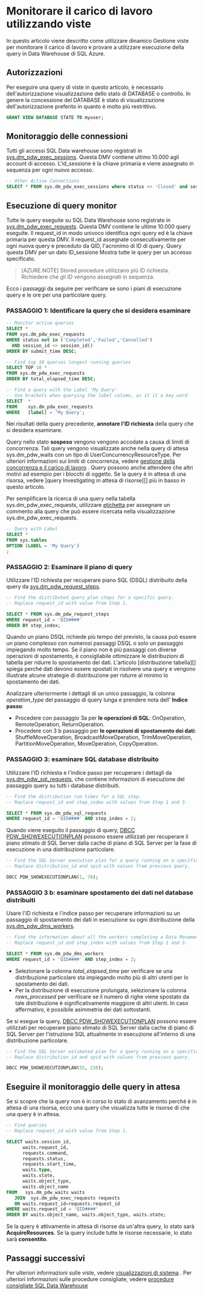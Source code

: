 <properties
   pageTitle="Monitorare il carico di lavoro utilizzando viste | Microsoft Azure"
   description="Informazioni su come controllare il carico di lavoro utilizzando viste."
   services="sql-data-warehouse"
   documentationCenter="NA"
   authors="sonyam"
   manager="barbkess"
   editor=""/>

<tags
   ms.service="sql-data-warehouse"
   ms.devlang="NA"
   ms.topic="article"
   ms.tgt_pltfrm="NA"
   ms.workload="data-services"
   ms.date="10/08/2016"
   ms.author="sonyama;barbkess"/>

# <a name="monitor-your-workload-using-dmvs"></a>Monitorare il carico di lavoro utilizzando viste

In questo articolo viene descritto come utilizzare dinamico Gestione viste per monitorare il carico di lavoro e provare a utilizzare esecuzione della query in Data Warehouse di SQL Azure.

## <a name="permissions"></a>Autorizzazioni

Per eseguire una query di viste in questo articolo, è necessario dell'autorizzazione visualizzazione dello stato di DATABASE o controllo. In genere la concessione del DATABASE è stato di visualizzazione dell'autorizzazione preferito in quanto è molto più restrittivo.

```sql
GRANT VIEW DATABASE STATE TO myuser;
```

## <a name="monitor-connections"></a>Monitoraggio delle connessioni

Tutti gli accessi SQL Data warehouse sono registrati in [sys.dm_pdw_exec_sessions][].  Questa DMV contiene ultimo 10.000 agli account di accesso.  L'id_sessione è la chiave primaria e viene assegnato in sequenza per ogni nuovo accesso.

```sql
-- Other Active Connections
SELECT * FROM sys.dm_pdw_exec_sessions where status <> 'Closed' and session_id <> session_id();
```

## <a name="monitor-query-execution"></a>Esecuzione di query monitor

Tutte le query eseguite su SQL Data Warehouse sono registrate in [sys.dm_pdw_exec_requests][].  Questa DMV contiene le ultime 10.000 query eseguite.  Il request_id in modo univoco identifica ogni query ed è la chiave primaria per questa DMV.  Il request_id assegnate consecutivamente per ogni nuova query e preceduto da QID, l'acronimo di ID di query.  Query questa DMV per un dato ID_sessione Mostra tutte le query per un accesso specificato.

>[AZURE.NOTE] Stored procedure utilizzano più ID richiesta.  Richiedere che gli ID vengono assegnati in sequenza. 

Ecco i passaggi da seguire per verificare se sono i piani di esecuzione query e le ore per una particolare query.

### <a name="step-1-identify-the-query-you-wish-to-investigate"></a>PASSAGGIO 1: Identificare la query che si desidera esaminare

```sql
-- Monitor active queries
SELECT * 
FROM sys.dm_pdw_exec_requests 
WHERE status not in ('Completed','Failed','Cancelled')
  AND session_id <> session_id()
ORDER BY submit_time DESC;

-- Find top 10 queries longest running queries
SELECT TOP 10 * 
FROM sys.dm_pdw_exec_requests 
ORDER BY total_elapsed_time DESC;

-- Find a query with the Label 'My Query'
-- Use brackets when querying the label column, as it it a key word
SELECT  *
FROM    sys.dm_pdw_exec_requests
WHERE   [label] = 'My Query';
```

Nei risultati della query precedente, **annotare l'ID richiesta** della query che si desidera esaminare.

Query nello stato **sospeso** vengono vengono accodate a causa di limiti di concorrenza. Tali query vengono visualizzate anche nella query di attesa sys.dm_pdw_waits con un tipo di UserConcurrencyResourceType. Per ulteriori informazioni sui limiti di concorrenza, vedere [gestione della concorrenza e il carico di lavoro][] . Query possono anche attendere che altri motivi ad esempio per i blocchi di oggetto.  Se la query è in attesa di una risorsa, vedere [query Investigating in attesa di risorse][] più in basso in questo articolo.

Per semplificare la ricerca di una query nella tabella sys.dm_pdw_exec_requests, utilizzare [etichetta][] per assegnare un commento alla query che può essere ricercata nella visualizzazione sys.dm_pdw_exec_requests.

```sql
-- Query with Label
SELECT *
FROM sys.tables
OPTION (LABEL = 'My Query')
;
```

### <a name="step-2-investigate-the-query-plan"></a>PASSAGGIO 2: Esaminare il piano di query

Utilizzare l'ID richiesta per recuperare piano SQL (DSQL) distribuito della query da [sys.dm_pdw_request_steps][].

```sql
-- Find the distributed query plan steps for a specific query.
-- Replace request_id with value from Step 1.

SELECT * FROM sys.dm_pdw_request_steps
WHERE request_id = 'QID####'
ORDER BY step_index;
```

Quando un piano DSQL richiede più tempo del previsto, la causa può essere un piano complesso con numerosi passaggi DSQL o solo un passaggio impiegando molto tempo.  Se il piano non è più passaggi con diverse operazioni di spostamento, è consigliabile ottimizzare le distribuzioni di tabella per ridurre lo spostamento dei dati. L'articolo [distribuzione tabella][] spiega perché dati devono essere spostati in risolvere una query e vengono illustrate alcune strategie di distribuzione per ridurre al minimo lo spostamento dei dati.

Analizzare ulteriormente i dettagli di un unico passaggio, la colonna *operation_type* del passaggio di query lunga e prendere nota dell' **Indice passo**:

- Procedere con passaggio 3a per **le operazioni di SQL**: OnOperation, RemoteOperation, ReturnOperation.
- Procedere con 3 b passaggio per **le operazioni di spostamento dei dati**: ShuffleMoveOperation, BroadcastMoveOperation, TrimMoveOperation, PartitionMoveOperation, MoveOperation, CopyOperation.

### <a name="step-3a-investigate-sql-on-the-distributed-databases"></a>PASSAGGIO 3: esaminare SQL database distribuito

Utilizzare l'ID richiesta e l'indice passo per recuperare i dettagli da [sys.dm_pdw_sql_requests][], che contiene informazioni di esecuzione del passaggio query su tutti i database distribuiti.

```sql
-- Find the distribution run times for a SQL step.
-- Replace request_id and step_index with values from Step 1 and 3.

SELECT * FROM sys.dm_pdw_sql_requests
WHERE request_id = 'QID####' AND step_index = 2;
```

Quando viene eseguito il passaggio di query, [DBCC PDW_SHOWEXECUTIONPLAN][] possono essere utilizzati per recuperare il piano stimato di SQL Server dalla cache di piano di SQL Server per la fase di esecuzione in una distribuzione particolare.

```sql
-- Find the SQL Server execution plan for a query running on a specific SQL Data Warehouse Compute or Control node.
-- Replace distribution_id and spid with values from previous query.

DBCC PDW_SHOWEXECUTIONPLAN(1, 78);
```

### <a name="step-3b-investigate-data-movement-on-the-distributed-databases"></a>PASSAGGIO 3 b: esaminare spostamento dei dati nel database distribuiti

Usare l'ID richiesta e l'indice passo per recuperare informazioni su un passaggio di spostamento dei dati in esecuzione su ogni distribuzione della [sys.dm_pdw_dms_workers][].

```sql
-- Find the information about all the workers completing a Data Movement Step.
-- Replace request_id and step_index with values from Step 1 and 3.

SELECT * FROM sys.dm_pdw_dms_workers
WHERE request_id = 'QID####' AND step_index = 2;
```

- Selezionare la colonna *total_elapsed_time* per verificare se una distribuzione particolare sta impiegando molto più di altri utenti per lo spostamento dei dati.
- Per la distribuzione di esecuzione prolungata, selezionare la colonna *rows_processed* per verificare se il numero di righe viene spostato da tale distribuzione è significativamente maggiore di altri utenti. In caso affermativo, è possibile asimmetria dei dati sottostanti.

Se si esegue la query, [DBCC PDW_SHOWEXECUTIONPLAN][] possono essere utilizzati per recuperare piano stimato di SQL Server dalla cache di piano di SQL Server per l'istruzione SQL attualmente in esecuzione all'interno di una distribuzione particolare.

```sql
-- Find the SQL Server estimated plan for a query running on a specific SQL Data Warehouse Compute or Control node.
-- Replace distribution_id and spid with values from previous query.

DBCC PDW_SHOWEXECUTIONPLAN(55, 238);
```

<a name="waiting"></a>
## <a name="monitor-waiting-queries"></a>Eseguire il monitoraggio delle query in attesa

Se si scopre che la query non è in corso lo stato di avanzamento perché è in attesa di una risorsa, ecco una query che visualizza tutte le risorse di che una query è in attesa.

```sql
-- Find queries 
-- Replace request_id with value from Step 1.

SELECT waits.session_id,
      waits.request_id,  
      requests.command,
      requests.status,
      requests.start_time,  
      waits.type,
      waits.state,
      waits.object_type,
      waits.object_name
FROM   sys.dm_pdw_waits waits
   JOIN  sys.dm_pdw_exec_requests requests
   ON waits.request_id=requests.request_id
WHERE waits.request_id = 'QID####'
ORDER BY waits.object_name, waits.object_type, waits.state;
```

Se la query è attivamente in attesa di risorse da un'altra query, lo stato sarà **AcquireResources**.  Se la query include tutte le risorse necessarie, lo stato sarà **consentito**.

## <a name="next-steps"></a>Passaggi successivi
Per ulteriori informazioni sulle viste, vedere [visualizzazioni di sistema][] .
Per ulteriori informazioni sulle procedure consigliate, vedere [procedure consigliate SQL Data Warehouse][]

<!--Image references-->

<!--Article references-->
[Manage overview]: ./sql-data-warehouse-overview-manage.md
[Procedure consigliate SQL Data Warehouse]: ./sql-data-warehouse-best-practices.md
[Visualizzazioni di sistema]: ./sql-data-warehouse-reference-tsql-system-views.md
[Distribuzione di tabelle]: ./sql-data-warehouse-tables-distribute.md
[Gestione della concorrenza e il carico di lavoro]: ./sql-data-warehouse-develop-concurrency.md
[In analisi di query in attesa di risorse]: ./sql-data-warehouse-manage-monitor.md#waiting

<!--MSDN references-->
[Sys.dm_pdw_dms_workers]: http://msdn.microsoft.com/library/mt203878.aspx
[Sys.dm_pdw_exec_requests]: http://msdn.microsoft.com/library/mt203887.aspx
[Sys.dm_pdw_exec_sessions]: http://msdn.microsoft.com/library/mt203883.aspx
[Sys.dm_pdw_request_steps]: http://msdn.microsoft.com/library/mt203913.aspx
[Sys.dm_pdw_sql_requests]: http://msdn.microsoft.com/library/mt203889.aspx
[DBCC PDW_SHOWEXECUTIONPLAN]: http://msdn.microsoft.com/library/mt204017.aspx
[DBCC PDW_SHOWSPACEUSED]: http://msdn.microsoft.com/library/mt204028.aspx
[ETICHETTA]: https://msdn.microsoft.com/library/ms190322.aspx
